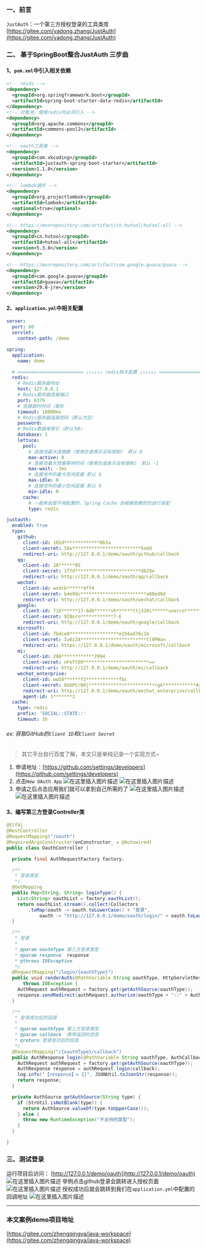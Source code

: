 ﻿### 一、前言

`JustAuth`：一个第三方授权登录的工具类库 [https://gitee.com/yadong.zhang/JustAuth](https://gitee.com/yadong.zhang/JustAuth)

### 二、 基于SpringBoot整合JustAuth 三步曲

#### 1、`pom.xml`中引入相关依赖

```xml
<!-- reids -->
<dependency>
  <groupId>org.springframework.boot</groupId>
  <artifactId>spring-boot-starter-data-redis</artifactId>
</dependency>
<!-- 对象池，使用redis时必须引入 -->
<dependency>
  <groupId>org.apache.commons</groupId>
  <artifactId>commons-pool2</artifactId>
</dependency>

<!-- oauth工具类 -->
<dependency>
  <groupId>com.xkcoding</groupId>
  <artifactId>justauth-spring-boot-starter</artifactId>
  <version>1.1.0</version>
</dependency>

<!-- lombok插件 -->
<dependency>
  <groupId>org.projectlombok</groupId>
  <artifactId>lombok</artifactId>
  <optional>true</optional>
</dependency>

<!-- https://mvnrepository.com/artifact/cn.hutool/hutool-all -->
<dependency>
  <groupId>cn.hutool</groupId>
  <artifactId>hutool-all</artifactId>
  <version>5.3.8</version>
</dependency>

<!-- https://mvnrepository.com/artifact/com.google.guava/guava -->
<dependency>
  <groupId>com.google.guava</groupId>
  <artifactId>guava</artifactId>
  <version>29.0-jre</version>
</dependency>
```

#### 2、`application.yml`中相关配置

```yml
server:
  port: 80
  servlet:
    context-path: /demo

spring:
  application:
    name: demo

  # ======================== ↓↓↓↓↓↓ redis相关配置 ↓↓↓↓↓↓ ===============================
  redis:
    # Redis服务器地址
    host: 127.0.0.1
    # Redis服务器连接端口
    port: 6379
    # 连接超时时间（毫秒
    timeout: 10000ms
    # Redis服务器连接密码（默认为空）
    password:
    # Redis数据库索引（默认为0）
    database: 1
    lettuce:
      pool:
        # 连接池最大连接数（使用负值表示没有限制） 默认 8
        max-active: 8
        # 连接池最大阻塞等待时间（使用负值表示没有限制） 默认 -1
        max-wait: -1ms
        # 连接池中的最大空闲连接 默认 8
        max-idle: 8
        # 连接池中的最小空闲连接 默认 0
        min-idle: 0
      cache:
        # 一般来说是不用配置的，Spring Cache 会根据依赖的包自行装配
        type: redis

justauth:
  enabled: true
  type:
    github:
      client-id: 101d*************8b3a
      client-secret: 58e*************************5edd
      redirect-uri: http://127.0.0.1/demo/oauth/github/callback
    qq:
      client-id: 10******85
      client-secret: 1f7d************************d629e
      redirect-uri: http://127.0.0.1/demo/oauth/qq/callback
    wechat:
      client-id: wxdcb******4ff4
      client-secret: b4e9dc************************a08ed6d
      redirect-uri: http://127.0.0.1/demo/oauth/wechat/callback
    google:
      client-id: 716******17-6db******vh******ttj320i******userco******t.com
      client-secret: 9IBorn************7-E
      redirect-uri: http://127.0.0.1/demo/oauth/google/callback
    microsoft:
      client-id: 7bdce8******************e194ad76c1b
      client-secret: Iu0zZ4************************tl9PWan_.
      redirect-uri: https://127.0.0.1/demo/oauth/microsoft/callback
    mi:
      client-id: 288************2994
      client-secret: nFeTt89************************==
      redirect-uri: http://127.0.0.1/demo/oauth/mi/callback
    wechat_enterprise:
      client-id: ww58******f3************fbc
      client-secret: 8G6PCr00j************************rgk************AyzaPc78
      redirect-uri: http://127.0.0.1/demo/oauth/wechat_enterprise/callback
      agent-id: 1*******2
  cache:
    type: redis
    prefix: 'SOCIAL::STATE::'
    timeout: 1h
```

###### ex: 获取GitHub的`Client ID`和`Client Secret`

> 其它平台自行百度了解，本文只是单纯记录一个实现方式~

1. 申请地址：[https://github.com/settings/developers](https://github.com/settings/developers)
2. 点击`New OAuth App`
![在这里插入图片描述](https://img-blog.csdnimg.cn/20200702090432881.png?x-oss-process=image/watermark,type_ZmFuZ3poZW5naGVpdGk,shadow_10,text_aHR0cHM6Ly9ibG9nLmNzZG4ubmV0L3FxXzM4MjI1NTU4,size_16,color_FFFFFF,t_70)
![在这里插入图片描述](https://img-blog.csdnimg.cn/20200702090543945.png?x-oss-process=image/watermark,type_ZmFuZ3poZW5naGVpdGk,shadow_10,text_aHR0cHM6Ly9ibG9nLmNzZG4ubmV0L3FxXzM4MjI1NTU4,size_16,color_FFFFFF,t_70)
3. 申请之后点击应用我们就可以拿到自己所需的了
  ![在这里插入图片描述](https://img-blog.csdnimg.cn/20200702090847450.png)
  ![在这里插入图片描述](https://img-blog.csdnimg.cn/20200702091005237.png?x-oss-process=image/watermark,type_ZmFuZ3poZW5naGVpdGk,shadow_10,text_aHR0cHM6Ly9ibG9nLmNzZG4ubmV0L3FxXzM4MjI1NTU4,size_16,color_FFFFFF,t_70)

#### 3、编写第三方登录Controller类

```java
@Slf4j
@RestController
@RequestMapping("/oauth")
@RequiredArgsConstructor(onConstructor_ = @Autowired)
public class OauthController {

  private final AuthRequestFactory factory;

  /**
   * 登录类型
   */
  @GetMapping
  public Map<String, String> loginType() {
    List<String> oauthList = factory.oauthList();
    return oauthList.stream().collect(Collectors
        .toMap(oauth -> oauth.toLowerCase() + "登录",
            oauth -> "http://127.0.0.1/demo/oauth/login/" + oauth.toLowerCase()));
  }

  /**
   * 登录
   *
   * @param oauthType 第三方登录类型
   * @param response  response
   * @throws IOException
   */
  @RequestMapping("/login/{oauthType}")
  public void renderAuth(@PathVariable String oauthType, HttpServletResponse response)
      throws IOException {
    AuthRequest authRequest = factory.get(getAuthSource(oauthType));
    response.sendRedirect(authRequest.authorize(oauthType + "::" + AuthStateUtils.createState()));
  }

  /**
   * 登录成功后的回调
   *
   * @param oauthType 第三方登录类型
   * @param callback  携带返回的信息
   * @return 登录成功后的信息
   */
  @RequestMapping("/{oauthType}/callback")
  public AuthResponse login(@PathVariable String oauthType, AuthCallback callback) {
    AuthRequest authRequest = factory.get(getAuthSource(oauthType));
    AuthResponse response = authRequest.login(callback);
    log.info("【response】= {}", JSONUtil.toJsonStr(response));
    return response;
  }

  private AuthSource getAuthSource(String type) {
    if (StrUtil.isNotBlank(type)) {
      return AuthSource.valueOf(type.toUpperCase());
    } else {
      throw new RuntimeException("不支持的类型");
    }
  }

}
```

### 三、测试登录

运行项目后访问： [http://127.0.0.1/demo/oauth](http://127.0.0.1/demo/oauth)
![在这里插入图片描述](https://img-blog.csdnimg.cn/20200701104506663.png?x-oss-process=image/watermark,type_ZmFuZ3poZW5naGVpdGk,shadow_10,text_aHR0cHM6Ly9ibG9nLmNzZG4ubmV0L3FxXzM4MjI1NTU4,size_16,color_FFFFFF,t_70)
举例点击github登录会跳转进入授权页面
![在这里插入图片描述](https://img-blog.csdnimg.cn/20200701104656163.png?x-oss-process=image/watermark,type_ZmFuZ3poZW5naGVpdGk,shadow_10,text_aHR0cHM6Ly9ibG9nLmNzZG4ubmV0L3FxXzM4MjI1NTU4,size_16,color_FFFFFF,t_70)
授权成功后就会跳转到我们在`application.yml`中配置的回调地址
![在这里插入图片描述](https://img-blog.csdnimg.cn/20200701104931383.png?x-oss-process=image/watermark,type_ZmFuZ3poZW5naGVpdGk,shadow_10,text_aHR0cHM6Ly9ibG9nLmNzZG4ubmV0L3FxXzM4MjI1NTU4,size_16,color_FFFFFF,t_70)

---

### 本文案例demo项目地址

[https://gitee.com/zhengqingya/java-workspace](https://gitee.com/zhengqingya/java-workspace)
